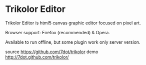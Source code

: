 Trikolor Editor
============================

Trikolor Editor is html5 canvas graphic editor focused on pixel art.

Browser support: Firefox (recommended) & Opera.

Available to run offline, but some plugin work only server version.

source https://github.com/7dot/trikolor
demo http://7dot.github.com/trikolor/
